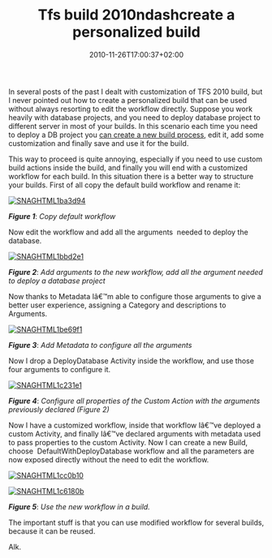 ﻿---
title: "Tfs build 2010ndashcreate a personalized build"
description: ""
date: 2010-11-26T17:00:37+02:00
draft: false
tags: [TFS Build]
categories: [Team Foundation Server]
---
In several posts of the past I dealt with customization of TFS 2010 build, but I never pointed out how to create a personalized build that can be used without always resorting to edit the workflow directly. Suppose you work heavily with database projects, and you need to deploy database project to different server in most of your builds. In this scenario each time you need to deploy a DB project you [can create a new build process](http://www.codewrecks.com/blog/index.php/2010/02/25/writing-a-custom-activity-for-tfs-2010-build-workflow/), edit it, add some customization and finally save and use it for the build.

This way to proceed is quite annoying, especially if you need to use custom build actions inside the build, and finally you will end with a customized workflow for each build. In this situation there is a better way to structure your builds. First of all copy the default build workflow and rename it:

[![SNAGHTML1ba3d94](http://www.codewrecks.com/blog/wp-content/uploads/2010/11/SNAGHTML1ba3d94_thumb.png "SNAGHTML1ba3d94")](http://www.codewrecks.com/blog/wp-content/uploads/2010/11/SNAGHTML1ba3d94.png)

 ***Figure 1***: *Copy default workflow*

Now edit the workflow and add all the arguments  needed to deploy the database.

[![SNAGHTML1bbd2e1](http://www.codewrecks.com/blog/wp-content/uploads/2010/11/SNAGHTML1bbd2e1_thumb.png "SNAGHTML1bbd2e1")](http://www.codewrecks.com/blog/wp-content/uploads/2010/11/SNAGHTML1bbd2e1.png)

 ***Figure 2***: *Add arguments to the new workflow, add all the argument needed to deploy a database project*

Now thanks to Metadata Iâ€™m able to configure those arguments to give a better user experience, assigning a Category and descriptions to Arguments.

[![SNAGHTML1be69f1](http://www.codewrecks.com/blog/wp-content/uploads/2010/11/SNAGHTML1be69f1_thumb.png "SNAGHTML1be69f1")](http://www.codewrecks.com/blog/wp-content/uploads/2010/11/SNAGHTML1be69f1.png)

 ***Figure 3***: *Add Metadata to configure all the arguments*

Now I drop a DeployDatabase Activity inside the workflow, and use those four arguments to configure it.

[![SNAGHTML1c231e1](http://www.codewrecks.com/blog/wp-content/uploads/2010/11/SNAGHTML1c231e1_thumb.png "SNAGHTML1c231e1")](http://www.codewrecks.com/blog/wp-content/uploads/2010/11/SNAGHTML1c231e1.png)

 ***Figure 4***: *Configure all properties of the Custom Action with the arguments previously declared (Figure 2)*

Now I have a customized workflow, inside that workflow Iâ€™ve deployed a custom Activity, and finally Iâ€™ve declared arguments with metadata used to pass properties to the custom Activity. Now I can create a new Build, choose  DefaultWithDeployDatabase workflow and all the parameters are now exposed directly without the need to edit the workflow.

[![SNAGHTML1cc0b10](http://www.codewrecks.com/blog/wp-content/uploads/2010/11/SNAGHTML1cc0b10_thumb.png "SNAGHTML1cc0b10")](http://www.codewrecks.com/blog/wp-content/uploads/2010/11/SNAGHTML1cc0b10.png)

[![SNAGHTML1c6180b](http://www.codewrecks.com/blog/wp-content/uploads/2010/11/SNAGHTML1c6180b_thumb.png "SNAGHTML1c6180b")](http://www.codewrecks.com/blog/wp-content/uploads/2010/11/SNAGHTML1c6180b.png)

 ***Figure 5***: *Use the new workflow in a build.*

The important stuff is that you can use modified workflow for several builds, because it can be reused.

Alk.
